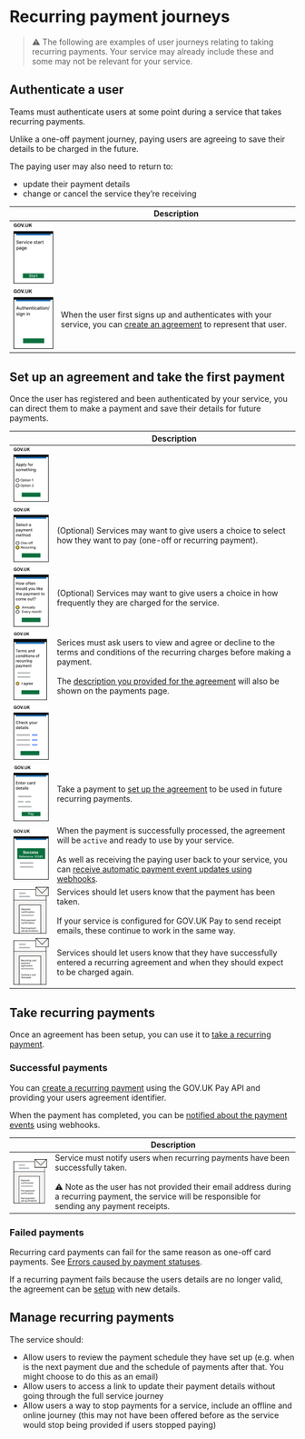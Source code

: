 # Recurring payment journeys

> :warning: The following are examples of user journeys relating to taking recurring payments. Your service may already include these and some may not be relevant for your service.

## Authenticate a user

Teams must authenticate users at some point during a service that takes recurring payments.

Unlike a one-off payment journey, paying users are agreeing to save their details to be charged in the future.

The paying user may also need to return to:
- update their payment details
- change or cancel the service they’re receiving

| | Description |
| --- | --- |
 ![Service start page](images/journeys/1-service-start-page.png) | |
![Service start page](images/journeys/2-authenticate.png) | When the user first signs up and authenticates  with your service, you can [create an agreement](./Agreements.md#creating-an-agreement) to represent that user.

## Set up an agreement and take the first payment

Once the user has registered and been authenticated by your service, you can direct them to make a payment and save their details for future payments.

| | Description |
| --- | --- |
 ![Service start page](images/journeys/3-apply.png) | |
![Service start page](images/journeys/6-select-recurring-or-one-off.png) | (Optional) Services may want to give users a choice to select how they want to pay (one-off or recurring payment). |
![Service start page](images/journeys/7-optional-select-frequency.png) | (Optional) Services may want to give users a choice in how frequently they are charged for the service. |
![Service start page](images/journeys/8-terms-and-conditions.png) | Serices must ask users to view and agree or decline to the terms and conditions of the recurring charges before making a payment.<br/><br/>The [description you provided for the agreement](./Agreements.md#agreement-description) will also be shown on the payments page. |
![Service start page](images/journeys/5-check-details.png) | |
![Service start page](images/journeys/9-set-up-agreement-payment-page.png) | Take a payment to [set up the agreement](./Agreements.md#setting-up-an-agreement) to be used in future recurring payments. |
![Service start page](images/journeys/10-payment-success.png) | When the payment is successfully processed, the agreement will be `active` and ready to use by your service.<br/><br/>As well as receiving the paying user back to your service, you can [receive automatic payment event updates using webhooks](../webhooks/README.md#receive-automatic-payment-event-updates-using-webhooks).|
![Email](images/journeys/11-a-email-payment-confirmation.png) | Services should let users know that the payment has been taken.<br/><br/>If your service is configured for GOV.UK Pay to send receipt emails, these continue to work in the same way. |
![Email](images/journeys/11-email-agreement-confirmation.png) | Services should let users know that they have successfully entered a recurring agreement and when they should expect to be charged again. |


## Take recurring payments

Once an agreement has been setup, you can use it to [take a recurring payment](Payments.md#take-a-recurring-payment).

### Successful payments

You can [create a recurring payment](Payments.md#creating-a-recurring-payment) using the GOV.UK Pay API and providing your users agreement identifier.

When the payment has completed, you can be [notified about the payment events](../webhooks/README.md#receiving-webhook-messages) using webhooks.

| | Description |
| --- | --- |
![Email](images/journeys/11-a-email-payment-confirmation.png) | Service must notify users when recurring payments have been successfully taken.<br/><br/> :warning: Note as the user has not provided their email address during a recurring payment, the service will be responsible for sending any payment receipts.

### Failed payments

Recurring card payments can fail for the same reason as one-off card payments. See [Errors caused by payment statuses](https://docs.payments.service.gov.uk/api_reference/#errors-caused-by-payment-statuses).

If a recurring payment fails because the users details are no longer valid, the agreement can be [setup](#set-up-an-agreement-and-take-the-first-payment) with new details.

## Manage recurring payments

The service should:
* Allow users to review the payment schedule they have set up (e.g. when is the next payment due and the schedule of payments after that. You might choose to do this as an email)
* Allow users to access a link to update their payment details without going through the full service journey 
* Allow users a way to stop payments for a service, include an offline and online journey (this may not have been offered before as the service would stop being provided if users stopped paying)